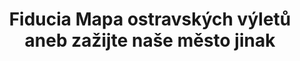 ---
id: 2cf11253-1764-42ed-8335-e26cef32498f
title: Fiducia Mapa ostravských výletů aneb zažijte naše město jinak
price: 5000
year: 2016
description: Tento nadační příspěvek napomůže k realizaci originální mapy ostravských výletů pro pěší, kdy každá trasa bude dostupná hromadnou dopravou. Mapa má za cíl objevit Ostravanům i návštěvníkům Ostravy především méně známá, ale atraktivní místa Ostravy. V současné době město žádnou takovou výletní mapu pro pěší, která by nabízela hromadnou dopravou dostupné trasy, jež vedou i mimo značky za atraktivními, byť mnohdy méně známými pamětihodnostmi, nemá.
kouskovani: false
locationName: undefined
position:
  lng: 18.2910938387789
  lat: 49.83536476276143
---